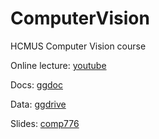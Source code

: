 # ComputerVision
HCMUS Computer Vision course

Online lecture: [youtube](https://www.youtube.com/playlist?list=PLd3hlSJsX_ImKP68wfKZJVIPTd8Ie5u-9)

Docs: [ggdoc](https://docs.google.com/document/d/1iK0rQkrYLfDdgL7EdXHGyTyQlJPy24SsOJxbDDruHJ0/edit)

Data: [ggdrive](https://drive.google.com/drive/u/0/folders/1q3RhloAk2JnGm0aQILI9oWsVSQNzvC7e)

Slides: [comp776](http://www.cs.unc.edu/~lazebnik/spring11/)